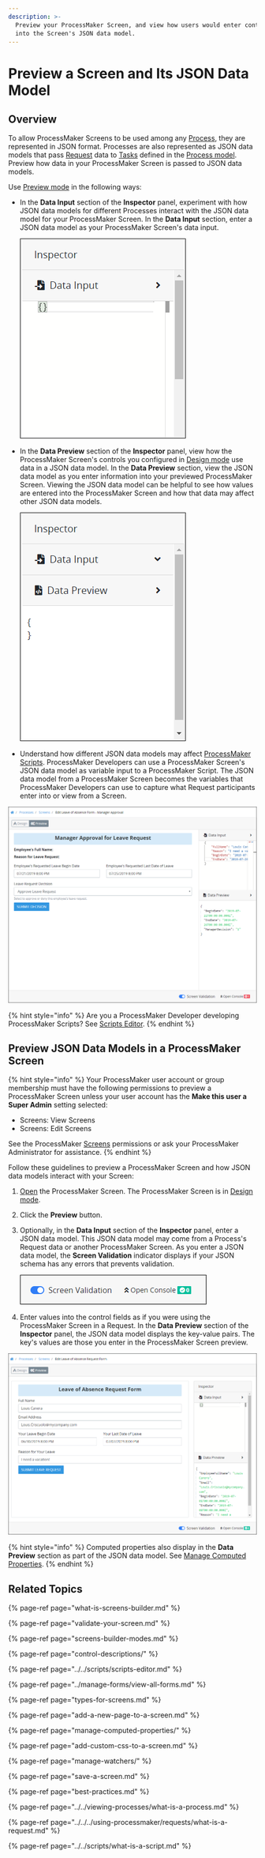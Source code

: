 ```yaml
---
description: >-
  Preview your ProcessMaker Screen, and view how users would enter control data
  into the Screen's JSON data model.
---
```


# Preview a Screen and Its JSON Data Model

## Overview

To allow ProcessMaker Screens to be used among any [Process](../../viewing-processes/what-is-a-process.md), they are represented in JSON format. Processes are also represented as JSON data models that pass [Request](../../../using-processmaker/requests/what-is-a-request.md) data to [Tasks](../../process-design/model-your-process/process-modeling-element-descriptions.md#user-task) defined in the [Process model](../../process-design/what-is-process-modeling.md). Preview how data in your ProcessMaker Screen is passed to JSON data models.

Use [Preview mode](screens-builder-modes.md#preview-mode) in the following ways:

* In the **Data Input** section of the **Inspector** panel, experiment with how JSON data models for different Processes interact with the JSON data model for your ProcessMaker Screen. In the **Data Input** section, enter a JSON data model as your ProcessMaker Screen's data input.  

  ![](../../../.gitbook/assets/data-input-section-inspector-panel-screens-builder-processes.png)

* In the **Data Preview** section of the **Inspector** panel, view how the ProcessMaker Screen's controls you configured in [Design mode](screens-builder-modes.md#editor-mode) use data in a JSON data model. In the **Data Preview** section, view the JSON data model as you enter information into your previewed ProcessMaker Screen. Viewing the JSON data model can be helpful to see how values are entered into the ProcessMaker Screen and how that data may affect other JSON data models.  

  ![](../../../.gitbook/assets/data-preview-section-inspector-panel-screens-builder-processes.png)

* Understand how different JSON data models may affect [ProcessMaker Scripts](../../scripts/what-is-a-script.md). ProcessMaker Developers can use a ProcessMaker Screen's JSON data model as variable input to a ProcessMaker Script. The JSON data model from a ProcessMaker Screen becomes the variables that ProcessMaker Developers can use to capture what Request participants enter into or view from a Screen.

![Screen Builder displaying JSON input and output data models in Preview mode](../../../.gitbook/assets/preview-mode-screens-builder-processes.png)

{% hint style="info" %}
Are you a ProcessMaker Developer developing ProcessMaker Scripts? See [Scripts Editor](../../scripts/scripts-editor.md).
{% endhint %}

## Preview JSON Data Models in a ProcessMaker Screen

{% hint style="info" %}
Your ProcessMaker user account or group membership must have the following permissions to preview a ProcessMaker Screen unless your user account has the **Make this user a Super Admin** setting selected:

* Screens: View Screens
* Screens: Edit Screens

See the ProcessMaker [Screens](../../../processmaker-administration/permission-descriptions-for-users-and-groups.md#screens) permissions or ask your ProcessMaker Administrator for assistance.
{% endhint %}

Follow these guidelines to preview a ProcessMaker Screen and how JSON data models interact with your Screen:

1. [Open](../manage-forms/view-all-forms.md) the ProcessMaker Screen. The ProcessMaker Screen is in [Design mode](screens-builder-modes.md#editor-mode).
2. Click the **Preview** button.
3. Optionally, in the **Data Input** section of the **Inspector** panel, enter a JSON data model. This JSON data model may come from a Process's Request data or another ProcessMaker Screen. As you enter a JSON data model, the **Screen Validation** indicator displays if your JSON schema has any errors that prevents validation.  

   ![](../../../.gitbook/assets/screen-validation-indicator-screens-builder-processes.png)

4. Enter values into the control fields as if you were using the ProcessMaker Screen in a Request. In the **Data Preview** section of the **Inspector** panel, the JSON data model displays the key-value pairs. The key's values are those you enter in the ProcessMaker Screen preview.

![Data Preview section of the Inspector panel displaying a JSON data model in Preview mode](../../../.gitbook/assets/data-preview-panel-screen-builder-processes.png)

{% hint style="info" %}
Computed properties also display in the **Data Preview** section as part of the JSON data model. See [Manage Computed Properties](manage-computed-properties/).
{% endhint %}

## Related Topics

{% page-ref page="what-is-screens-builder.md" %}

{% page-ref page="validate-your-screen.md" %}

{% page-ref page="screens-builder-modes.md" %}

{% page-ref page="control-descriptions/" %}

{% page-ref page="../../scripts/scripts-editor.md" %}

{% page-ref page="../manage-forms/view-all-forms.md" %}

{% page-ref page="types-for-screens.md" %}

{% page-ref page="add-a-new-page-to-a-screen.md" %}

{% page-ref page="manage-computed-properties/" %}

{% page-ref page="add-custom-css-to-a-screen.md" %}

{% page-ref page="manage-watchers/" %}

{% page-ref page="save-a-screen.md" %}

{% page-ref page="best-practices.md" %}

{% page-ref page="../../viewing-processes/what-is-a-process.md" %}

{% page-ref page="../../../using-processmaker/requests/what-is-a-request.md" %}

{% page-ref page="../../scripts/what-is-a-script.md" %}

